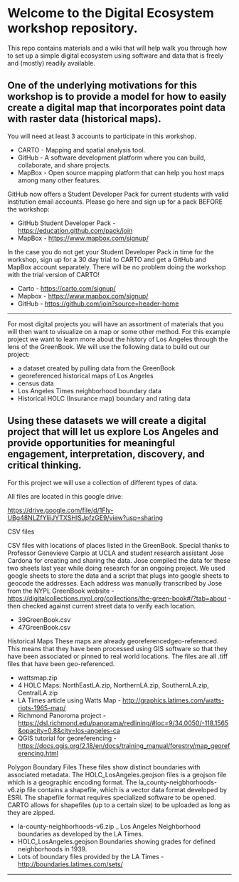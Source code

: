 # Welcome to the Digital Ecosystem workshop repository. 

This repo contains materials and a wiki that will help walk you through how to set up a simple digital ecosystem using software and data that is freely and (mostly) readily available. 

One of the underlying motivations for this workshop is to provide a model for how to easily create a digital map that incorporates point data with raster data (historical maps). 
--------------
You will need at least 3 accounts to participate in this workshop.

* CARTO - Mapping and spatial analysis tool.
* GitHub - A software development platform where you can build, collaborate, and share projects.
* MapBox - Open source mapping platform that can help you host maps among many other features.

GitHub now offers a Student Developer Pack for current students with valid institution email accounts. 
Please go here and sign up for a pack BEFORE the workshop:

* GitHub Student Developer Pack - https://education.github.com/pack/join
* MapBox - https://www.mapbox.com/signup/

In the case you do not get your Student Developer Pack in time for the workshop, sign up for a 30 day trial to CARTO and get a GitHub and MapBox account separately. There will be no problem doing the workshop with the trial version of CARTO!

* Carto - https://carto.com/signup/
* Mapbox - https://www.mapbox.com/signup/
* GitHub - https://github.com/join?source=header-home
----------
For most digital projects you will have an assortment of materials that you will then want to visualize on a map or some other method. For this example project we want to learn more about the history of Los Angeles through the lens of the GreenBook. We will use the following data to build out our project:

* a dataset created by pulling data from the GreenBook
* georeferenced historical maps of Los Angeles
* census data
* Los Angeles Times neighborhood boundary data
* Historical HOLC (Insurance map) boundary and rating data

Using these datasets we will create a digital project that will let us explore Los Angeles and provide opportunities for meaningful engagement, interpretation, discovery, and critical thinking.
----------------
For this project we will use a collection of different types of data.

All files are located in this google drive:

https://drive.google.com/file/d/1FIy-UBg48NLZfYIjiJYTXSHISJpfzGE9/view?usp=sharing

CSV files

CSV files with locations of places listed in the GreenBook. Special thanks to Professor Genevieve Carpio at UCLA and student research assistant Jose Cardona for creating and sharing the data. Jose compiled the data for these two sheets last year while doing research for an ongoing project. We used google sheets to store the data and a script that plugs into google sheets to geocode the addresses. Each address was manually transcribed by Jose from the NYPL GreenBook website - https://digitalcollections.nypl.org/collections/the-green-book#/?tab=about - then checked against current street data to verify each location.

* 39GreenBook.csv
* 47GreenBook.csv

Historical Maps These maps are already georeferencedgeo-referenced. This means that they have been processed using GIS software so that they have been associated or pinned to real world locations. The files are all .tiff files that have been geo-referenced.

* wattsmap.zip
* 4 HOLC Maps: NorthEastLA.zip, NorthernLA.zip, SouthernLA.zip, CentralLA.zip
* LA Times article using Watts Map - http://graphics.latimes.com/watts-riots-1965-map/
* Richmond Panoroma project - https://dsl.richmond.edu/panorama/redlining/#loc=9/34.0050/-118.1565&opacity=0.8&city=los-angeles-ca
* QGIS tutorial for georeferencing - https://docs.qgis.org/2.18/en/docs/training_manual/forestry/map_georeferencing.html

Polygon Boundary Files These files show distinct boundaries with associated metadata. The HOLC_LosAngeles.geojson files is a geojson file which is a geographic encoding format. The la_county-neigbhorhoods-v6.zip file contains a shapefile, which is a vector data format developed by ESRI. The shapefile format requires specialized software to be opened. CARTO allows for shapefiles (up to a certain size) to be uploaded as long as they are zipped.

* la-county-neighborhoods-v6.zip _ Los Angeles Neighborhood boundaries as developed by the LA Times.
* HOLC_LosAngeles.geojson Boundaries showing grades for defined neighborhoods in 1939.
* Lots of boundary files provided by the LA Times - http://boundaries.latimes.com/sets/
----------------

